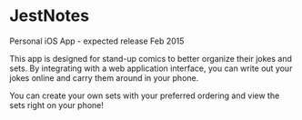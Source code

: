JestNotes
=========

Personal iOS App - expected release Feb 2015

This app is designed for stand-up comics to better organize their jokes and sets.
By integrating with a web application interface, you can write out your jokes online and carry them around in your phone. 

You can create your own sets with your preferred ordering and view the sets right on your phone!


